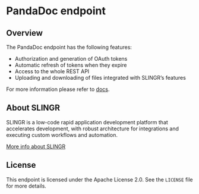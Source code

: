 # PandaDoc endpoint

## Overview
The PandaDoc endpoint has the following features:
- Authorization and generation of OAuth tokens
- Automatic refresh of tokens when they expire
- Access to the whole REST API
- Uploading and downloading of files integrated with SLINGR’s features

For more information please refer to [docs](https://slingr-stack.github.io/platform/endpoints_pandadoc.html).

## About SLINGR

SLINGR is a low-code rapid application development platform that accelerates development, with robust architecture for integrations and executing custom workflows and automation.

[More info about SLINGR](https://slingr.io)

## License

This endpoint is licensed under the Apache License 2.0. See the `LICENSE` file for more details.
